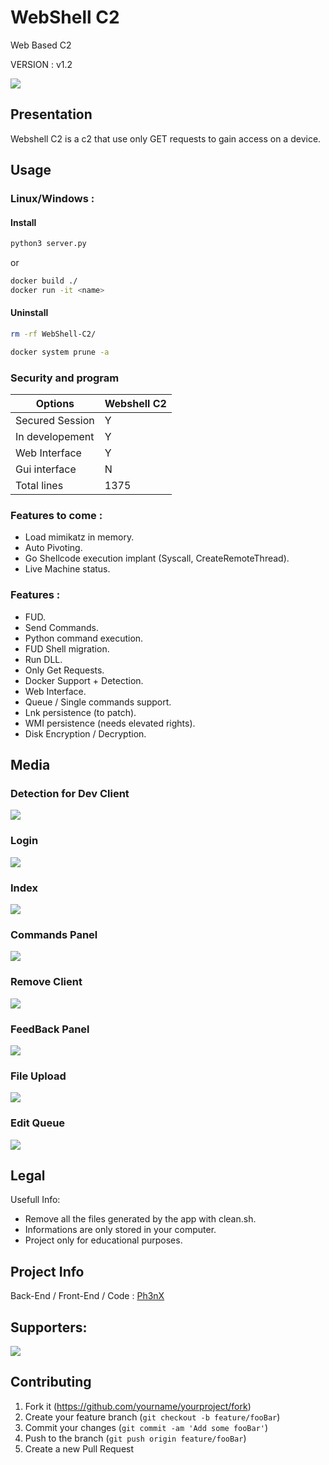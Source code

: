 # WebShell C2
Web Based C2

VERSION : v1.2

![](./readme_img/home.png)


## Presentation

Webshell C2 is a c2 that use only GET requests to gain access on a device.

## Usage

### Linux/Windows :

#### Install
```sh
python3 server.py
```
or
```sh
docker build ./
docker run -it <name>
```
#### Uninstall
```sh
rm -rf WebShell-C2/
```
```sh
docker system prune -a
```

### Security and program

|  Options   | Webshell C2 |
|------------|-----------------|
| Secured Session | Y       |
| In developement    | Y       |
| Web Interface   | Y       |
|Gui interface | N |
|Total lines | 1375 |


### Features to come :

* Load mimikatz in memory.
* Auto Pivoting.
* Go Shellcode execution implant (Syscall, CreateRemoteThread).
* Live Machine status.


### Features :

* FUD.
* Send Commands.
* Python command execution.
* FUD Shell migration.
* Run DLL.
* Only Get Requests.
* Docker Support + Detection.
* Web Interface.
* Queue / Single commands support.
* Lnk persistence (to patch).
* WMI persistence (needs elevated rights).
* Disk Encryption / Decryption.


## Media
### Detection for Dev Client
![](./readme_img/scan.png)

### Login
![](./readme_img/login.png)

### Index
![](./readme_img/site1.png)

### Commands Panel
![](./readme_img/site2.png)

### Remove Client
![](./readme_img/site3.png)

### FeedBack Panel
![](./readme_img/site4.png)

### File Upload
![](./readme_img/site5.png)

### Edit Queue
![](./readme_img/site6.png)

## Legal

Usefull Info:
* Remove all the files generated by the app with clean.sh.
* Informations are only stored in your computer.
* Project only for educational purposes.

## Project Info

Back-End / Front-End / Code : [Ph3nX](https://github.com/Ph3nX-Z)

## Supporters:
[![](https://reporoster.com/stars/dark/ph3nx-Z/WebShell-C2)](https://github.com/Ph3nX-Z/WebShell-C2/stargazers)

## Contributing

1. Fork it (<https://github.com/yourname/yourproject/fork>)
2. Create your feature branch (`git checkout -b feature/fooBar`)
3. Commit your changes (`git commit -am 'Add some fooBar'`)
4. Push to the branch (`git push origin feature/fooBar`)
5. Create a new Pull Request
